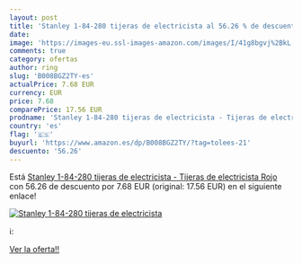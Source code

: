 ```yaml
---
layout: post
title: 'Stanley 1-84-280 tijeras de electricista al 56.26 % de descuento'
date: 
image: 'https://images-eu.ssl-images-amazon.com/images/I/41g8bgvj%2BkL._SL200_.jpg'
comments: true
category: ofertas
author: ring
slug: 'B008BGZ2TY-es'
actualPrice: 7.68 EUR
currency: EUR
price: 7.68
comparePrice: 17.56 EUR
prodname: 'Stanley 1-84-280 tijeras de electricista - Tijeras de electricista  Rojo '
country: 'es'
flag: '🇪🇸'
buyurl: 'https://www.amazon.es/dp/B008BGZ2TY/?tag=tolees-21'
descuento: '56.26'
---
```


Está [Stanley 1-84-280 tijeras de electricista - Tijeras de electricista  Rojo ](https://www.amazon.es/dp/B008BGZ2TY/?tag=tolees-21) con 56.26 de descuento por 7.68 EUR (original: 17.56 EUR) en el siguiente enlace!

[![Stanley 1-84-280 tijeras de electricista](https://images-eu.ssl-images-amazon.com/images/I/41g8bgvj%2BkL._SL200_.jpg)](https://www.amazon.es/dp/B008BGZ2TY/?tag=tolees-21)

ℹ️:


[Ver la oferta!!](https://www.amazon.es/dp/B008BGZ2TY/?tag=tolees-21)
